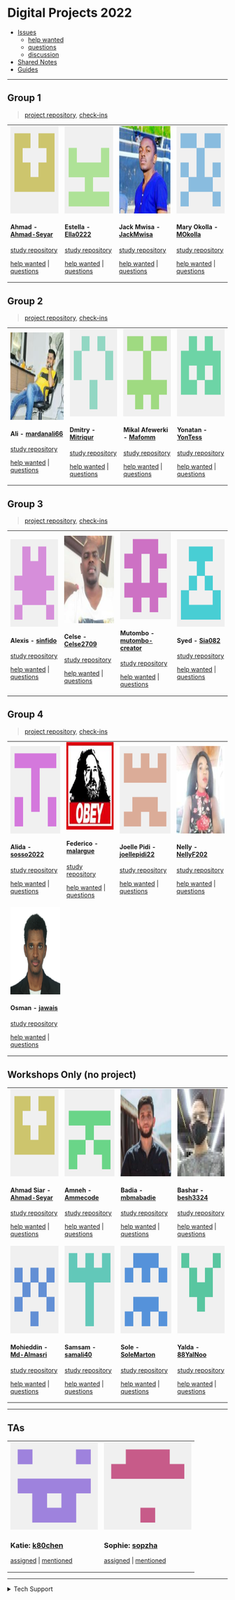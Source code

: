 <!-- BEGIN TOP -->

# Digital Projects 2022

- [Issues](https://github.com/MIT-ReACT/digital-projects-2022/issues?q=is%3Aopen)
  - [help wanted](https://github.com/MIT-ReACT/digital-projects-2022/issues?q=label%3A%22help%20wanted%22+is%3Aopen)
  - [questions](https://github.com/MIT-ReACT/digital-projects-2022/issues?q=label%3Aquestion+is%3Aopen)
  - [discussion](https://github.com/MIT-ReACT/digital-projects-2022/issues?q=label%3Adiscussion+is%3Aopen)
- [Shared Notes](./shared-notes)
- [Guides](./guides)

---

<!-- END TOP -->

<!-- BEGIN GROUPS -->

## Group 1

> [project repository](https://github.com/MIT-ReACT/group-1-2022),
> [check-ins](https://github.com/MIT-ReACT/digital-projects-2022/issues?q=label%3Acheck-in+label%3A%22Group%201%22)

<table><tr><td>

<img src="./admin/assets/avatars/Ahmad-Seyar.png" height="200px" width="200px" alt="Ahmad-Seyar avatar" />

<h4 id="Ahmad-Seyar">Ahmad - <a href="https://github.com/Ahmad-Seyar">Ahmad-Seyar</a></h4>

[study repository](https://github.com/Ahmad-Seyar/learning-in-public)

[help wanted](https://github.com/MIT-ReACT/digital-projects-2022/issues/?q=author%3AAhmad-Seyar+label%3A%22help%20wanted%22)
\|
[questions](https://github.com/MIT-ReACT/digital-projects-2022/issues/?q=author%3AAhmad-Seyar+label%3A%22question%22)

</td><td>

<img src="./admin/assets/avatars/Ella0222.png" height="200px" width="200px" alt="Ella0222 avatar" />

<h4 id="Ella0222">Estella - <a href="https://github.com/Ella0222">Ella0222</a></h4>

[study repository](https://github.com/Ella0222/learning-in-public)

[help wanted](https://github.com/MIT-ReACT/digital-projects-2022/issues/?q=author%3AElla0222+label%3A%22help%20wanted%22)
\|
[questions](https://github.com/MIT-ReACT/digital-projects-2022/issues/?q=author%3AElla0222+label%3A%22question%22)

</td><td>

<img src="./admin/assets/avatars/JackMwisa.png" height="200px" width="200px" alt="JackMwisa avatar" />

<h4 id="JackMwisa">Jack Mwisa - <a href="https://github.com/JackMwisa">JackMwisa</a></h4>

[study repository](https://github.com/JackMwisa/learning-in-public)

[help wanted](https://github.com/MIT-ReACT/digital-projects-2022/issues/?q=author%3AJackMwisa+label%3A%22help%20wanted%22)
\|
[questions](https://github.com/MIT-ReACT/digital-projects-2022/issues/?q=author%3AJackMwisa+label%3A%22question%22)

</td><td>

<img src="./admin/assets/avatars/MOkolla.png" height="200px" width="200px" alt="MOkolla avatar" />

<h4 id="MOkolla">Mary Okolla - <a href="https://github.com/MOkolla">MOkolla</a></h4>

[study repository](https://github.com/MOkolla/learning-in-public)

[help wanted](https://github.com/MIT-ReACT/digital-projects-2022/issues/?q=author%3AMOkolla+label%3A%22help%20wanted%22)
\|
[questions](https://github.com/MIT-ReACT/digital-projects-2022/issues/?q=author%3AMOkolla+label%3A%22question%22)

</td></tr></table>

## Group 2

> [project repository](https://github.com/MIT-ReACT/group-2-2022),
> [check-ins](https://github.com/MIT-ReACT/digital-projects-2022/issues?q=label%3Acheck-in+label%3A%22Group%202%22)

<table><tr><td>

<img src="./admin/assets/avatars/mardanali66.png" height="200px" width="200px" alt="mardanali66 avatar" />

<h4 id="mardanali66">Ali - <a href="https://github.com/mardanali66">mardanali66</a></h4>

[study repository](https://github.com/mardanali66/learning-in-public)

[help wanted](https://github.com/MIT-ReACT/digital-projects-2022/issues/?q=author%3Amardanali66+label%3A%22help%20wanted%22)
\|
[questions](https://github.com/MIT-ReACT/digital-projects-2022/issues/?q=author%3Amardanali66+label%3A%22question%22)

</td><td>

<img src="./admin/assets/avatars/Mitriqur.png" height="200px" width="200px" alt="Mitriqur avatar" />

<h4 id="Mitriqur">Dmitry - <a href="https://github.com/Mitriqur">Mitriqur</a></h4>

[study repository](https://github.com/Mitriqur/learning-in-public)

[help wanted](https://github.com/MIT-ReACT/digital-projects-2022/issues/?q=author%3AMitriqur+label%3A%22help%20wanted%22)
\|
[questions](https://github.com/MIT-ReACT/digital-projects-2022/issues/?q=author%3AMitriqur+label%3A%22question%22)

</td><td>

<img src="./admin/assets/avatars/Mafomm.png" height="200px" width="200px" alt="Mafomm avatar" />

<h4 id="Mafomm">Mikal Afewerki - <a href="https://github.com/Mafomm">Mafomm</a></h4>

[study repository](https://github.com/Mafomm/learning-in-public)

[help wanted](https://github.com/MIT-ReACT/digital-projects-2022/issues/?q=author%3AMafomm+label%3A%22help%20wanted%22)
\|
[questions](https://github.com/MIT-ReACT/digital-projects-2022/issues/?q=author%3AMafomm+label%3A%22question%22)

</td><td>

<img src="./admin/assets/avatars/YonTess.png" height="200px" width="200px" alt="YonTess avatar" />

<h4 id="YonTess">Yonatan - <a href="https://github.com/YonTess">YonTess</a></h4>

[study repository](https://github.com/YonTess/learning-in-public)

[help wanted](https://github.com/MIT-ReACT/digital-projects-2022/issues/?q=author%3AYonTess+label%3A%22help%20wanted%22)
\|
[questions](https://github.com/MIT-ReACT/digital-projects-2022/issues/?q=author%3AYonTess+label%3A%22question%22)

</td></tr></table>

## Group 3

> [project repository](https://github.com/MIT-ReACT/group-3-2022),
> [check-ins](https://github.com/MIT-ReACT/digital-projects-2022/issues?q=label%3Acheck-in+label%3A%22Group%203%22)

<table><tr><td>

<img src="./admin/assets/avatars/sinfido.png" height="200px" width="200px" alt="sinfido avatar" />

<h4 id="sinfido">Alexis - <a href="https://github.com/sinfido">sinfido</a></h4>

[study repository](https://github.com/sinfido/learning-in-public)

[help wanted](https://github.com/MIT-ReACT/digital-projects-2022/issues/?q=author%3Asinfido+label%3A%22help%20wanted%22)
\|
[questions](https://github.com/MIT-ReACT/digital-projects-2022/issues/?q=author%3Asinfido+label%3A%22question%22)

</td><td>

<img src="./admin/assets/avatars/Celse2709.png" height="200px" width="200px" alt="Celse2709 avatar" />

<h4 id="Celse2709">Celse - <a href="https://github.com/Celse2709">Celse2709</a></h4>

[study repository](https://github.com/Celse2709/learning-in-public)

[help wanted](https://github.com/MIT-ReACT/digital-projects-2022/issues/?q=author%3ACelse2709+label%3A%22help%20wanted%22)
\|
[questions](https://github.com/MIT-ReACT/digital-projects-2022/issues/?q=author%3ACelse2709+label%3A%22question%22)

</td><td>

<img src="./admin/assets/avatars/mutombo-creator.png" height="200px" width="200px" alt="mutombo-creator avatar" />

<h4 id="mutombo-creator">Mutombo - <a href="https://github.com/mutombo-creator">mutombo-creator</a></h4>

[study repository](https://github.com/mutombo-creator/learning-in-public)

[help wanted](https://github.com/MIT-ReACT/digital-projects-2022/issues/?q=author%3Amutombo-creator+label%3A%22help%20wanted%22)
\|
[questions](https://github.com/MIT-ReACT/digital-projects-2022/issues/?q=author%3Amutombo-creator+label%3A%22question%22)

</td><td>

<img src="./admin/assets/avatars/Sia082.png" height="200px" width="200px" alt="Sia082 avatar" />

<h4 id="Sia082">Syed - <a href="https://github.com/Sia082">Sia082</a></h4>

[study repository](https://github.com/Sia082/learning-in-public)

[help wanted](https://github.com/MIT-ReACT/digital-projects-2022/issues/?q=author%3ASia082+label%3A%22help%20wanted%22)
\|
[questions](https://github.com/MIT-ReACT/digital-projects-2022/issues/?q=author%3ASia082+label%3A%22question%22)

</td></tr></table>

## Group 4

> [project repository](https://github.com/MIT-ReACT/group-4-2022),
> [check-ins](https://github.com/MIT-ReACT/digital-projects-2022/issues?q=label%3Acheck-in+label%3A%22Group%204%22)

<table><tr><td>

<img src="./admin/assets/avatars/sosso2022.png" height="200px" width="200px" alt="sosso2022 avatar" />

<h4 id="sosso2022">Alida - <a href="https://github.com/sosso2022">sosso2022</a></h4>

[study repository](https://github.com/sosso2022/learning-in-public)

[help wanted](https://github.com/MIT-ReACT/digital-projects-2022/issues/?q=author%3Asosso2022+label%3A%22help%20wanted%22)
\|
[questions](https://github.com/MIT-ReACT/digital-projects-2022/issues/?q=author%3Asosso2022+label%3A%22question%22)

</td><td>

<img src="./admin/assets/avatars/malargue.png" height="200px" width="200px" alt="malargue avatar" />

<h4 id="malargue">Federico - <a href="https://github.com/malargue">malargue</a></h4>

[study repository](https://github.com/malargue/learning-in-public)

[help wanted](https://github.com/MIT-ReACT/digital-projects-2022/issues/?q=author%3Amalargue+label%3A%22help%20wanted%22)
\|
[questions](https://github.com/MIT-ReACT/digital-projects-2022/issues/?q=author%3Amalargue+label%3A%22question%22)

</td><td>

<img src="./admin/assets/avatars/joellepidi22.png" height="200px" width="200px" alt="joellepidi22 avatar" />

<h4 id="joellepidi22">Joelle Pidi - <a href="https://github.com/joellepidi22">joellepidi22</a></h4>

[study repository](https://github.com/joellepidi22/learning-in-public)

[help wanted](https://github.com/MIT-ReACT/digital-projects-2022/issues/?q=author%3Ajoellepidi22+label%3A%22help%20wanted%22)
\|
[questions](https://github.com/MIT-ReACT/digital-projects-2022/issues/?q=author%3Ajoellepidi22+label%3A%22question%22)

</td><td>

<img src="./admin/assets/avatars/NellyF202.png" height="200px" width="200px" alt="NellyF202 avatar" />

<h4 id="NellyF202">Nelly - <a href="https://github.com/NellyF202">NellyF202</a></h4>

[study repository](https://github.com/NellyF202/learning-in-public)

[help wanted](https://github.com/MIT-ReACT/digital-projects-2022/issues/?q=author%3ANellyF202+label%3A%22help%20wanted%22)
\|
[questions](https://github.com/MIT-ReACT/digital-projects-2022/issues/?q=author%3ANellyF202+label%3A%22question%22)

</td></tr><tr><td>

<img src="./admin/assets/avatars/jawais.png" height="200px" width="200px" alt="jawais avatar" />

<h4 id="jawais">Osman - <a href="https://github.com/jawais">jawais</a></h4>

[study repository](https://github.com/jawais/learning-in-public)

[help wanted](https://github.com/MIT-ReACT/digital-projects-2022/issues/?q=author%3Ajawais+label%3A%22help%20wanted%22)
\|
[questions](https://github.com/MIT-ReACT/digital-projects-2022/issues/?q=author%3Ajawais+label%3A%22question%22)

</td></tr></table>

## Workshops Only (no project)

<table><tr><td>

<img src="./admin/assets/avatars/Ahmad-Seyar.png" height="200px" width="200px" alt="Ahmad-Seyar avatar" />

<h4 id="Ahmad-Seyar">Ahmad Siar - <a href="https://github.com/Ahmad-Seyar">Ahmad-Seyar</a></h4>

[study repository](https://github.com/Ahmad-Seyar/learning-in-public)

[help wanted](https://github.com/MIT-ReACT/digital-projects-2022/issues/?q=author%3AAhmad-Seyar+label%3A%22help%20wanted%22)
\|
[questions](https://github.com/MIT-ReACT/digital-projects-2022/issues/?q=author%3AAhmad-Seyar+label%3A%22question%22)

</td><td>

<img src="./admin/assets/avatars/Ammecode.png" height="200px" width="200px" alt="Ammecode avatar" />

<h4 id="Ammecode">Amneh - <a href="https://github.com/Ammecode">Ammecode</a></h4>

[study repository](https://github.com/Ammecode/learning-in-public)

[help wanted](https://github.com/MIT-ReACT/digital-projects-2022/issues/?q=author%3AAmmecode+label%3A%22help%20wanted%22)
\|
[questions](https://github.com/MIT-ReACT/digital-projects-2022/issues/?q=author%3AAmmecode+label%3A%22question%22)

</td><td>

<img src="./admin/assets/avatars/mbmabadie.png" height="200px" width="200px" alt="mbmabadie avatar" />

<h4 id="mbmabadie">Badia - <a href="https://github.com/mbmabadie">mbmabadie</a></h4>

[study repository](https://github.com/mbmabadie/learning-in-public)

[help wanted](https://github.com/MIT-ReACT/digital-projects-2022/issues/?q=author%3Ambmabadie+label%3A%22help%20wanted%22)
\|
[questions](https://github.com/MIT-ReACT/digital-projects-2022/issues/?q=author%3Ambmabadie+label%3A%22question%22)

</td><td>

<img src="./admin/assets/avatars/besh3324.png" height="200px" width="200px" alt="besh3324 avatar" />

<h4 id="besh3324">Bashar - <a href="https://github.com/besh3324">besh3324</a></h4>

[study repository](https://github.com/besh3324/learning-in-public)

[help wanted](https://github.com/MIT-ReACT/digital-projects-2022/issues/?q=author%3Abesh3324+label%3A%22help%20wanted%22)
\|
[questions](https://github.com/MIT-ReACT/digital-projects-2022/issues/?q=author%3Abesh3324+label%3A%22question%22)

</td></tr><tr><td>

<img src="./admin/assets/avatars/Md-Almasri.png" height="200px" width="200px" alt="Md-Almasri avatar" />

<h4 id="Md-Almasri">Mohieddin - <a href="https://github.com/Md-Almasri">Md-Almasri</a></h4>

[study repository](https://github.com/Md-Almasri/learning-in-public)

[help wanted](https://github.com/MIT-ReACT/digital-projects-2022/issues/?q=author%3AMd-Almasri+label%3A%22help%20wanted%22)
\|
[questions](https://github.com/MIT-ReACT/digital-projects-2022/issues/?q=author%3AMd-Almasri+label%3A%22question%22)

</td><td>

<img src="./admin/assets/avatars/samali40.png" height="200px" width="200px" alt="samali40 avatar" />

<h4 id="samali40">Samsam - <a href="https://github.com/samali40">samali40</a></h4>

[study repository](https://github.com/samali40/learning-in-public)

[help wanted](https://github.com/MIT-ReACT/digital-projects-2022/issues/?q=author%3Asamali40+label%3A%22help%20wanted%22)
\|
[questions](https://github.com/MIT-ReACT/digital-projects-2022/issues/?q=author%3Asamali40+label%3A%22question%22)

</td><td>

<img src="./admin/assets/avatars/SoleMarton.png" height="200px" width="200px" alt="SoleMarton avatar" />

<h4 id="SoleMarton">Sole - <a href="https://github.com/SoleMarton">SoleMarton</a></h4>

[study repository](https://github.com/SoleMarton/learning-in-public)

[help wanted](https://github.com/MIT-ReACT/digital-projects-2022/issues/?q=author%3ASoleMarton+label%3A%22help%20wanted%22)
\|
[questions](https://github.com/MIT-ReACT/digital-projects-2022/issues/?q=author%3ASoleMarton+label%3A%22question%22)

</td><td>

<img src="./admin/assets/avatars/88YalNoo.png" height="200px" width="200px" alt="88YalNoo avatar" />

<h4 id="88YalNoo">Yalda - <a href="https://github.com/88YalNoo">88YalNoo</a></h4>

[study repository](https://github.com/88YalNoo/learning-in-public)

[help wanted](https://github.com/MIT-ReACT/digital-projects-2022/issues/?q=author%3A88YalNoo+label%3A%22help%20wanted%22)
\|
[questions](https://github.com/MIT-ReACT/digital-projects-2022/issues/?q=author%3A88YalNoo+label%3A%22question%22)

</td></tr></table>

---

<!-- END GROUPS -->

<!-- BEGIN TAS -->

## TAs

<table><tr><td>

<img src="./admin/assets/avatars/k80chen.png" height="200px" width="200px" alt="k80chen avatar" />

<h3 id="k80chen">Katie: <a href="https://github.com/k80chen">k80chen</a></h3>

<a href="https://github.com/MIT-ReACT/digital-projects-2022/issues?q=assignee%3Ak80chen">assigned</a>
\|
<a href="https://github.com/MIT-ReACT/digital-projects-2022/issues?q=mentions%3Ak80chen">mentioned</a>

</td><td>

<img src="./admin/assets/avatars/sopzha.png" height="200px" width="200px" alt="sopzha avatar" />

<h3 id="sopzha">Sophie: <a href="https://github.com/sopzha">sopzha</a></h3>

<a href="https://github.com/MIT-ReACT/digital-projects-2022/issues?q=assignee%3Asopzha">assigned</a>
\|
<a href="https://github.com/MIT-ReACT/digital-projects-2022/issues?q=mentions%3Asopzha">mentioned</a>

</td></tr></table>

---

<!-- END TAS -->

<!-- BEGIN TECHSUPPORT -->
<details>
<summary>Tech Support</summary>

<a href="https://rubberduckdebugging.com/" target="_blank"><img alt="Rubber Ducky" src="./admin/assets/rubber-ducky.png"/></a>

</details>

<!-- END TECHSUPPORT -->
